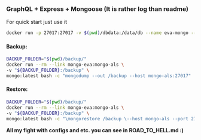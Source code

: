 ### GraphQL + Express + Mongoose (It is rather log than readme) 

For quick start just use it
```bash
docker run -p 27017:27017 -v $(pwd)/dbdata:/data/db --name eva-mongo --restart always mongo:latest
```
    
#### Backup:

```bash
BACKUP_FOLDER="$(pwd)/backup/"
docker run --rm --link mongo-eva:mongo-als \
-v "${BACKUP_FOLDER}:/backup" \
mongo:latest bash -c "mongodump --out /backup --host mongo-als:27017"
```

#### Restore:

```bash
BACKUP_FOLDER="$(pwd)/backup/"
docker run --rm --link mongo-eva:mongo-als \
-v "${BACKUP_FOLDER}:/backup" \
mongo:latest bash -c "\mongorestore /backup \--host mongo-als --port 27017 --username usernme --password simple --authenticationDatabase admin"

```

**All my fight with configs and etc. you can see in ROAD_TO_HELL.md :)**




